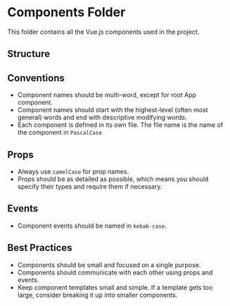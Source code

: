# Components Folder

This folder contains all the Vue.js components used in the project.

## Structure

## Conventions

-   Component names should be multi-word, except for root App component.
-   Component names should start with the highest-level (often most general) words and end with descriptive modifying words.
-   Each component is defined in its own file. The file name is the name of the component in `PascalCase`

## Props

-   Always use `camelCase` for prop names.
-   Props should be as detailed as possible, which means you should specify their types and require them if necessary.

## Events

-   Component events should be named in `kebab-case`.

## Best Practices

-   Components should be small and focused on a single purpose.
-   Components should communicate with each other using props and events.
-   Keep component templates small and simple. If a template gets too large, consider breaking it up into smaller components.
